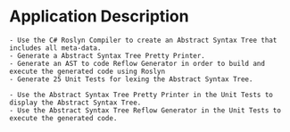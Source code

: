
# Application Description

	- Use the C# Roslyn Compiler to create an Abstract Syntax Tree that includes all meta-data.
	- Generate a Abstract Syntax Tree Pretty Printer.
	- Generate an AST to code Reflow Generator in order to build and execute the generated code using Roslyn
	- Generate 25 Unit Tests for lexing the Abstract Syntax Tree.

	- Use the Abstract Syntax Tree Pretty Printer in the Unit Tests to display the Abstract Syntax Tree.
	- Use the Abstract Syntax Tree Reflow Generator in the Unit Tests to execute the generated code.
